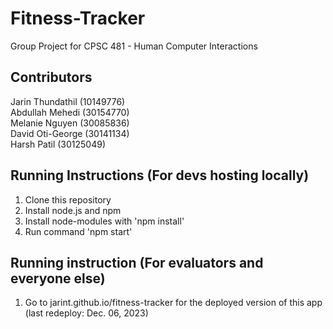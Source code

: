 # Fitness-Tracker
Group Project for CPSC 481 - Human Computer Interactions

## Contributors
Jarin Thundathil (10149776)  
Abdullah Mehedi (30154770)  
Melanie Nguyen (30085836)  
David Oti-George (30141134)  
Harsh Patil (30125049)

## Running Instructions (For devs hosting locally)
1. Clone this repository
2. Install node.js and npm
3. Install node-modules with 'npm install'
4. Run command 'npm start'

## Running instruction (For evaluators and everyone else)
1. Go to jarint.github.io/fitness-tracker for the deployed version of this app (last redeploy: Dec. 06, 2023)

